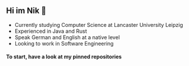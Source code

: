 ## Hi im Nik 👋
- Currently studying Computer Science at Lancaster University Leipzig
- Experienced in Java and Rust
- Speak German and English at a native level
- Looking to work in Software Engineering

#### To start, have a look at my pinned repositories
